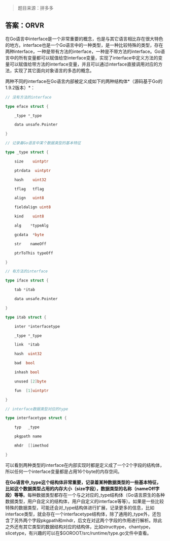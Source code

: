 > 题目来源：拼多多

## 答案：ORVR

在Go语言中interface是一个非常重要的概念，也是与其它语言相比存在很大特色的地方。interface也是一个Go语言中的一种类型，是一种比较特殊的类型，存在两种interface，一种是带有方法的interface，一种是不带方法的interface。Go语言中的所有变量都可以赋值给空interface变量，实现了interface中定义方法的变量可以赋值给带方法的interface变量，并且可以通过interface直接调用对应的方法，实现了其它面向对象语言的多态的概念。

两种不同的interface在Go语言内部被定义成如下的两种结构体*（源码基于Go的1.9.2版本）*：

```go
// 没有方法的interface

type eface struct {

    _type *_type

    data unsafe.Pointer

}

// 记录着Go语言中某个数据类型的基本特征

type _type struct {

    size    uintptr

    ptrdata  uintptr

    hash    uint32

    tflag   tflag

    align   uint8

    fieldalign uint8

    kind    uint8

    alg    *typeAlg

    gcdata  *byte

    str    nameOff

    ptrToThis typeOff

}

// 有方法的interface

type iface struct {

    tab *itab

    data unsafe.Pointer

}

type itab struct {

    inter *interfacetype

    _type *_type

    link  *itab

    hash  uint32

    bad  bool

    inhash bool

    unused [2]byte

    fun  [1]uintptr

}

// interface数据类型对应的type

type interfacetype struct {

    typ   _type

    pkgpath name

    mhdr  []imethod

}
```

可以看到两种类型的interface在内部实现时都是定义成了一个2个字段的结构体，所以任何一个interface变量都是占用16个byte的内存空间。

**在Go语言中_type这个结构体非常重要，记录着某种数据类型的一些基本特征，比如这个数据类型占用的内存大小（size字段），数据类型的名称（nameOff字段）等等**。每种数据类型都存在一个与之对应的_type结构体（Go语言原生的各种数据类型，用户自定义的结构体，用户自定义的interface等等）。如果是一些比较特殊的数据类型，可能还会对_type结构体进行扩展，记录更多的信息，比如interface类型，就会存在一个interfacetype结构体，除了通用的_type外，还包含了另外两个字段pkgpath和mhdr，后文在对这两个字段的作用进行解析。除此之外还有其它类型的数据结构对应的结构体，比如structtype，chantype，slicetype，有兴趣的可以在$GOROOT/src/runtime/type.go文件中查看。

